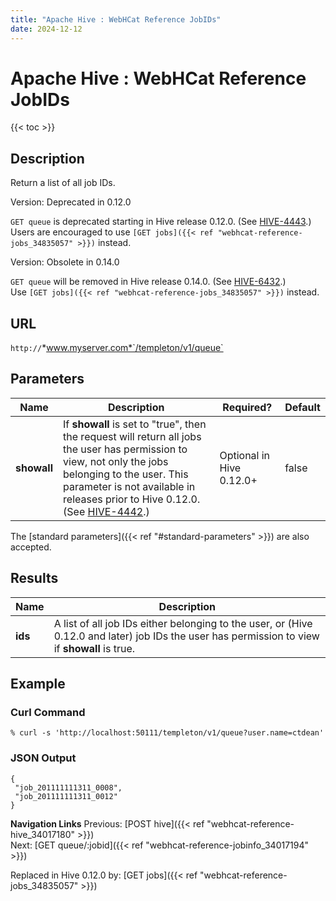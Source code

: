 ```yaml
---
title: "Apache Hive : WebHCat Reference JobIDs"
date: 2024-12-12
---
```


# Apache Hive : WebHCat Reference JobIDs

{{< toc >}}

## Description

Return a list of all job IDs.

Version: Deprecated in 0.12.0

`GET queue` is deprecated starting in Hive release 0.12.0. (See [HIVE-4443](https://issues.apache.org/jira/browse/HIVE-4443).) Users are encouraged to use `[GET jobs]({{< ref "webhcat-reference-jobs_34835057" >}})` instead.

Version: Obsolete in 0.14.0

`GET queue` will be removed in Hive release 0.14.0. (See [HIVE-6432](https://issues.apache.org/jira/browse/HIVE-6432).)  
Use `[GET jobs]({{< ref "webhcat-reference-jobs_34835057" >}})` instead.

## URL

`http://`*www.myserver.com*`/templeton/v1/queue`

## Parameters

| Name | Description | Required? | Default |
| --- | --- | --- | --- |
| **showall** | If **showall** is set to "true", then the request will return all jobs the user has permission to view, not only the jobs belonging to the user. This parameter is not available in releases prior to Hive 0.12.0. (See [HIVE-4442](https://issues.apache.org/jira/browse/HIVE-4442).) | Optional in Hive 0.12.0+ | false |

The [standard parameters]({{< ref "#standard-parameters" >}}) are also accepted.

## Results

| Name | Description |
| --- | --- |
| **ids** | A list of all job IDs either belonging to the user, or (Hive 0.12.0 and later) job IDs the user has permission to view if **showall** is true. |

## Example

### Curl Command

```
% curl -s 'http://localhost:50111/templeton/v1/queue?user.name=ctdean'

```

### JSON Output

```
{
 "job_201111111311_0008",
 "job_201111111311_0012"
}

```

**Navigation Links**
Previous: [POST hive]({{< ref "webhcat-reference-hive_34017180" >}})  
 Next: [GET queue/:jobid]({{< ref "webhcat-reference-jobinfo_34017194" >}})



Replaced in Hive 0.12.0 by: [GET jobs]({{< ref "webhcat-reference-jobs_34835057" >}})

 

 

